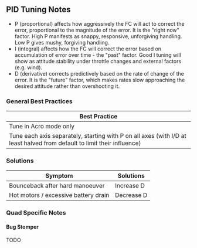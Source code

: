 ## PID Tuning Notes

* P (proportional) affects how aggressively the FC will act to correct the error, proportional to the magnitude of the error. It is the "right now" factor.  High P manifests as snappy, responsive, unforgiving handling. Low P gives mushy, forgiving handling.
* I (integral) affects how the FC will correct the error based on accumulation of error over time - the "past" factor. Good I tuning will show as attitude stability under throttle changes and external factors (e.g. wind).
* D (derivative) corrects predictively based on the rate of change of the error. It is the "future" factor, which makes rates slow approaching the desired attitude rather than overshooting it.

### General Best Practices

| Best Practice |
| ------------- |
| Tune in Acro mode only |
| Tune each axis separately, starting with P on all axes (with I/D at least halved from default to limit their influence) |

### Solutions

| Symptom | Solutions |
| ------- | ------------------ |
| Bounceback after hard manoeuver | Increase D |
| Hot motors / excessive battery drain | Decrease D |

### Quad Specific Notes

#### Bug Stomper

TODO
